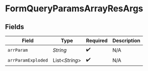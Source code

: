 # FormQueryParamsArrayResArgs


## Fields

| Field              | Type               | Required           | Description        |
| ------------------ | ------------------ | ------------------ | ------------------ |
| `arrParam`         | *String*           | :heavy_check_mark: | N/A                |
| `arrParamExploded` | List<*String*>     | :heavy_check_mark: | N/A                |